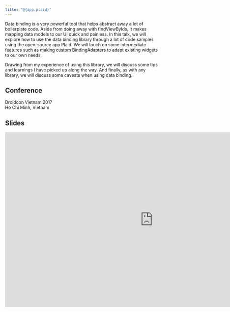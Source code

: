 ```yaml
---
title: "@{app.plaid}"
---
```

Data binding is a very powerful tool that helps abstract away a lot of boilerplate code. Aside from doing away with findViewByIds, it makes mapping data models to our UI quick and painless. In this talk, we will explore how to use the data binding library through a lot of code samples using the open-source app Plaid. We will touch on some intermediate features such as making custom BindingAdapters to adapt existing widgets to our own needs.

Drawing from my experience of using this library, we will discuss some tips and learnings I have picked up along the way. And finally, as with any library, we will discuss some caveats when using data binding.


## Conference
Droidcon Vietnam 2017  
Ho Chi Minh, Vietnam


## Slides
<div class="responsive-embed responsive-embed-16by9">
  <iframe src="https://docs.google.com/presentation/d/e/2PACX-1vQ8fBZF_YNFCOxD-oxbC5VPqlNFQecRd3Xx_m2kyFj9jJtYJPwyE7b3wQyO92p8ci4rROV3iYvWVDok/embed?start=false&loop=false&delayms=3000" frameborder="0" width="960" height="569" allowfullscreen="true" mozallowfullscreen="true" webkitallowfullscreen="true"></iframe>
</div>


